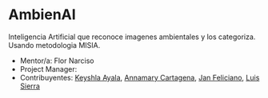 # AmbienAI
Inteligencia Artificial que reconoce imagenes ambientales y los categoriza. Usando metodologia MISIA.

+ Mentor/a: Flor Narciso
+ Project Manager: 
+ Contribuyentes: [Keyshla Ayala](https://github.com/keyshladba), [Annamary Cartagena](https://github.com/AnnamaryC), [Jan Feliciano](https://github.com/JanGFL), [Luis Sierra](https://github.com/LGSierra)


